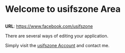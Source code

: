 # Welcome to usifszone Area

##

**URL**: https://www.facebook.com/usifszone

There are several ways of editing your application.


Simply visit the [usifszone Account]([[https://lovable.dev/projects/2b073bad-8b78-44e4-9c91-6f18f45a25a6](https://www.facebook.com/usifszone)](https://www.facebook.com/usifszone)) and contact me.


